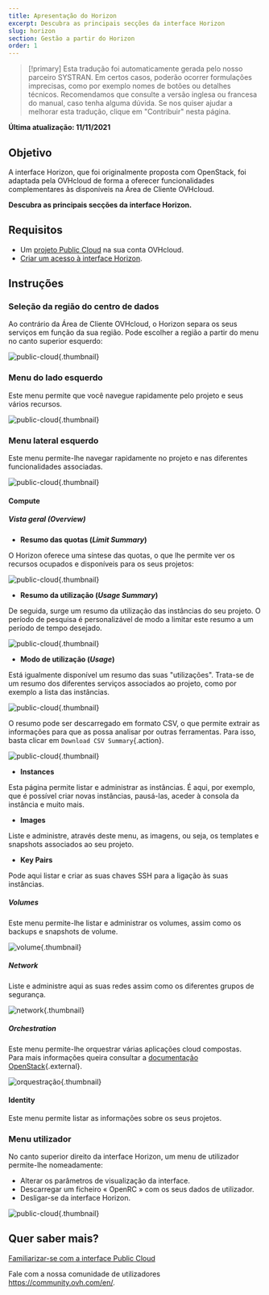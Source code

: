 ```yaml
---
title: Apresentação do Horizon
excerpt: Descubra as principais secções da interface Horizon
slug: horizon
section: Gestão a partir do Horizon
order: 1
---
```


> [!primary]
> Esta tradução foi automaticamente gerada pelo nosso parceiro SYSTRAN. Em certos casos, poderão ocorrer formulações imprecisas, como por exemplo nomes de botões ou detalhes técnicos. Recomendamos que consulte a versão inglesa ou francesa do manual, caso tenha alguma dúvida. Se nos quiser ajudar a melhorar esta tradução, clique em "Contribuir" nesta página.
>

**Última atualização: 11/11/2021**

## Objetivo

A interface Horizon, que foi originalmente proposta com OpenStack, foi adaptada pela OVHcloud de forma a oferecer funcionalidades complementares às disponíveis na Área de Cliente OVHcloud.

**Descubra as principais secções da interface Horizon.**

## Requisitos

- Um [projeto Public Cloud](https://docs.ovh.com/pt/public-cloud/criar_seu_primeiro_projeto_public_cloud/) na sua conta OVHcloud.
- [Criar um acesso à interface Horizon](https://docs.ovh.com/pt/public-cloud/criar_um_acesso_a_interface_horizon/).

## Instruções

### Seleção da região do centro de dados

Ao contrário da Área de Cliente OVHcloud, o Horizon separa os seus serviços em função da sua região. Pode escolher a região a partir do menu no canto superior esquerdo:

![public-cloud](images/region2021.png){.thumbnail}

### Menu do lado esquerdo

Este menu permite que você navegue rapidamente pelo projeto e seus vários recursos.

![public-cloud](images/leftmenu2021.png){.thumbnail}

### Menu lateral esquerdo

Este menu permite-lhe navegar rapidamente no projeto e nas diferentes funcionalidades associadas.

![public-cloud](images/leftmenu2021.png){.thumbnail}

#### Compute

##### **Vista geral (*Overview*)**

- **Resumo das quotas (*Limit Summary*)**

O Horizon oferece uma síntese das quotas, o que lhe permite ver os recursos ocupados e disponíveis para os seus projetos:

![public-cloud](images/quotas2021.png){.thumbnail}

- **Resumo da utilização (*Usage Summary*)**

De seguida, surge um resumo da utilização das instâncias do seu projeto. O período de pesquisa é personalizável de modo a limitar este resumo a um período de tempo desejado.

![public-cloud](images/usagesummary2021.png){.thumbnail}

- **Modo de utilização (*Usage*)**

Está igualmente disponível um resumo das suas "utilizações". Trata-se de um resumo dos diferentes serviços associados ao projeto, como por exemplo a lista das instâncias.

![public-cloud](images/usage2021.png){.thumbnail}

O resumo pode ser descarregado em formato CSV, o que permite extrair as informações para que as possa analisar por outras ferramentas. Para isso, basta clicar em `Download CSV Summary`{.action}.

![public-cloud](images/csv2021.png){.thumbnail}

- **Instances**

Esta página permite listar e administrar as instâncias. É aqui, por exemplo, que é possível criar novas instâncias, pausá-las, aceder à consola da instância e muito mais.

- **Images**

Liste e administre, através deste menu, as imagens, ou seja, os templates e snapshots associados ao seu projeto.

- **Key Pairs**

Pode aqui listar e criar as suas chaves SSH para a ligação às suas instâncias.

##### **Volumes**

Este menu permite-lhe listar e administrar os volumes, assim como os backups e snapshots de volume.

![volume](images/volumes2021.png){.thumbnail}

##### **Network**

Liste e administre aqui as suas redes assim como os diferentes grupos de segurança. 

![network](images/network2021.png){.thumbnail}

##### **Orchestration**

Este menu permite-lhe orquestrar várias aplicações cloud compostas.<br>
Para mais informações queira consultar a [documentação OpenStack](https://docs.openstack.org/horizon/pike/user/stacks.html){.external}.

![orquestração](images/orchestration2021.png){.thumbnail}

#### Identity

Este menu permite listar as informações sobre os seus projetos.

### Menu utilizador

No canto superior direito da interface Horizon, um menu de utilizador permite-lhe nomeadamente: 

- Alterar os parâmetros de visualização da interface.
- Descarregar um ficheiro « OpenRC » com os seus dados de utilizador.
- Desligar-se da interface Horizon.

![public-cloud](images/username2021.png){.thumbnail}

## Quer saber mais?

[Familiarizar-se com a interface Public Cloud](https://docs.ovh.com/pt/public-cloud/interface-public-cloud/)
 
Fale com a nossa comunidade de utilizadores <https://community.ovh.com/en/>.